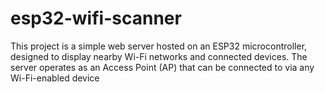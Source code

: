 # esp32-wifi-scanner
This project is a simple web server hosted on an ESP32 microcontroller, designed to display nearby Wi-Fi networks and connected devices. The server operates as an Access Point (AP) that can be connected to via any Wi-Fi-enabled device
